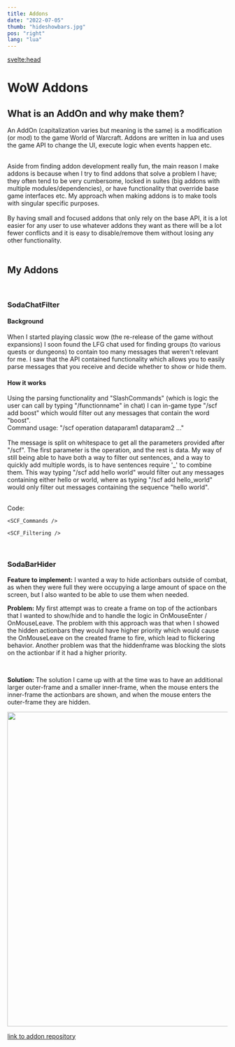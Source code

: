 ```yaml
---
title: Addons
date: "2022-07-05"
thumb: "hideshowbars.jpg"
pos: "right"
lang: "lua"
---
```


<script>
    import Collapse from "$components/Collapse.svelte";
    import SCF_Filtering from "$snippets/chatfilter_filtering.md"
    import SCF_Commands from "$snippets/chatfilter_commands.md"
    import SBH_BarHider from "$snippets/barhider.md"
</script>

<svelte:head>
<title>DavidB | AddOns</title>
</svelte:head>

# WoW Addons

## What is an AddOn and why make them?
An AddOn (capitalization varies but meaning is the same) is a modification (or mod) to the game World of Warcraft. Addons are written in lua and uses the game API to change the UI, execute logic when events happen etc.  

<br>
Aside from finding addon development really fun, the main reason I make addons is because when I try to find addons that solve a problem I have; they often tend to be very cumbersome, locked in suites (big addons with multiple modules/dependencies), or have functionality that override base game interfaces etc. My approach when making addons is to make tools with singular specific purposes.
<br>
<br>
By having small and focused addons that only rely on the base API, it is a lot easier for any user to use whatever addons they want as there will be a lot fewer conflicts and it is easy to disable/remove them without losing any other functionality.  
<br>
<br>

## My Addons
<br>

### SodaChatFilter

#### Background
When I started playing classic wow (the re-release of the game without expansions) I soon found the LFG chat used for finding groups (to various quests or dungeons) to contain too many messages that weren't relevant for me. I saw that the API contained functionality which allows you to easily parse messages that you receive and decide whether to show or hide them. 
<br>

#### How it works
Using the parsing functionality and "SlashCommands" (which is logic the user can call by typing "/functionname" in chat) I can in-game type "/scf add boost" which would filter out any messages that contain the word "boost".
<br>
Command usage: "/scf operation dataparam1 dataparam2 ..."
<br>
<br>
The message is split on whitespace to get all the parameters provided after "/scf". The first parameter is the operation, and the rest is data. My way of still being able to have both a way to filter out sentences, and a way to quickly add multiple words, is to have sentences require '_' to combine them. This way typing "/scf add hello world" would filter out any messages containing either hello or world, where as typing "/scf add hello_world" would only filter out messages containing the sequence "hello world".

<br>
Code:
<Collapse title="Filtering Commands lua">

    <SCF_Commands />
</Collapse>

<Collapse title="Filtering behavior lua">

    <SCF_Filtering />
</Collapse>
<br>



### SodaBarHider
**Feature to implement:** I wanted a way to hide actionbars outside of combat, as when they were full they were occupying a large amount of space on the screen, but I also wanted to be able to use them when needed.
<br>

**Problem:** My first attempt was to create a frame on top of the actionbars that I wanted to show/hide and to handle the logic in OnMouseEnter / OnMouseLeave. The problem with this approach was that when I showed the hidden actionbars they would have higher priority which would cause the OnMouseLeave on the created frame to fire, which lead to flickering behavior. Another problem was that the hiddenframe was blocking the slots on the actionbar if it had a higher priority.

<br>

**Solution:** The solution I came up with at the time was to have an additional larger outer-frame and a smaller inner-frame, when the mouse enters the inner-frame the actionbars are shown, and when the mouse enters the outer-frame they are hidden.

<Collapse title="barhider.lua">
    <SBH_BarHider />
</Collapse>

<img src="/projectmedia/hideshowbarscropped.jpg" width="550" height="720" />

<br>

[link to addon repository](https://github.com/orgs/SodaAddons/repositories)